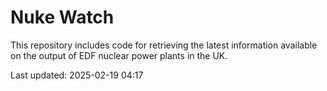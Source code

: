 # Nuke Watch

This repository includes code for retrieving the latest information available on the output of EDF nuclear power plants in the UK.

Last updated: 2025-02-19 04:17